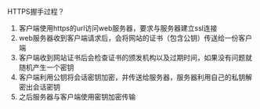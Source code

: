 HTTPS握手过程？

1. 客户端使用https的url访问web服务器，要求与服务器建立ssl连接
2. web服务器收到客户端请求后，会将网站的证书（包含公钥）传送给一份客户端
3. 客户端收到网站证书后会检查证书的颁发机构以及过期时间，如果没有问题就随机产生一个密钥
4. 客户端利用公钥将会话密钥加密，并传送给服务器，服务器利用自己的私钥解密出会话密钥
5. 之后服务器与客户端使用密钥加密传输
